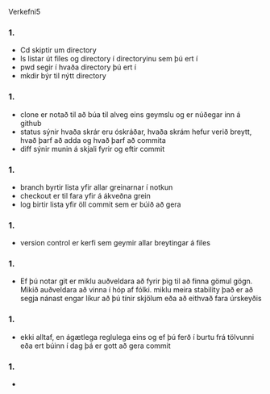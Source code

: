 Verkefni5
### 1. 
* Cd skiptir um directory
* ls listar út files og directory í directoryinu sem þú ert í
* pwd segir í hvaða directory þú ert í
* mkdir býr til nýtt directory
### 1.
* clone er notað til að búa til alveg eins geymslu og er núðegar inn á github
* status sýnir hvaða skrár eru óskráðar, hvaða skrám hefur verið breytt, hvað þarf að adda og hvað þarf að commita
* diff sýnir munin á skjali fyrir og eftir commit
### 1.
* branch byrtir lista yfir allar greinarnar í notkun
* checkout er til fara yfir á ákveðna grein
* log birtir lista yfir öll commit sem er búið að gera
### 1.
* version control er kerfi sem geymir allar breytingar á files 
### 1.
* Ef þú notar git er miklu auðveldara að fyrir þig til að finna gömul gögn. Mikið auðveldara að vinna í hóp af fólki. miklu meira stability það er að segja nánast engar líkur að þú tínir skjölum eða að eithvað fara úrskeyðis
### 1.
* ekki alltaf, en ágætlega reglulega eins og ef þú ferð í burtu frá tölvunni eða ert búinn í dag þá er gott að gera commit
### 1.
* 
